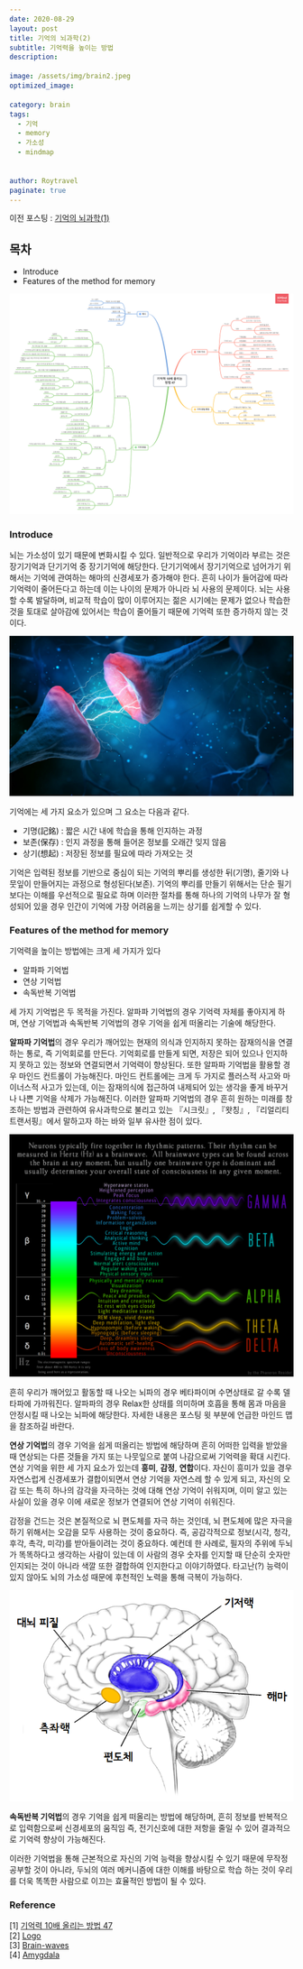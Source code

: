 ```yaml
---
date: 2020-08-29
layout: post
title: 기억의 뇌과학(2)
subtitle: 기억력을 높이는 방법
description:
  
image: /assets/img/brain2.jpeg
optimized_image:
  
category: brain
tags:
  - 기억
  - memory
  - 가소성
  - mindmap
  
  
author: Roytravel
paginate: true
---
```


이전 포스팅 : <a href="https://roytravel.github.io/brain-science-mindmap/">기억의 뇌과학(1)</a>

## 목차
* Introduce
* Features of the method for memory


![alt text](/assets/img/method-for-improving-memory.png)

### Introduce

뇌는 가소성이 있기 때문에 변화시킬 수 있다. 일반적으로 우리가 기억이라 부르는 것은 장기기억과 단기기억 중 장기기억에 해당한다. 단기기억에서 장기기억으로 넘어가기 위해서는 기억에 관여하는 해마의 신경세포가 증가해야 한다.  흔히 나이가 들어감에 따라 기억력이 줄어든다고 하는데 이는 나이의 문제가 아니라 뇌 사용의 문제이다. 뇌는 사용할 수록 발달하며, 비교적 학습이 많이 이루어지는 젊은 시기에는 문제가 없으나 학습한 것을 토대로 살아감에 있어서는 학습이 줄어들기 때문에 기억력 또한 증가하지 않는 것이다. 

![alt text](/assets/img/Synaptic-Plasticity.jpg)

기억에는 세 가지 요소가 있으며 그 요소는 다음과 같다.
* 기명(記銘) : 짧은 시간 내에 학습을 통해 인지하는 과정
* 보존(保存) : 인지 과정을 통해 들어온 정보를 오래간 잊지 않음
* 상기(想起) : 저장된 정보를 필요에 따라 가져오는 것

기억은 입력된 정보를 기반으로 중심이 되는 기억의 뿌리를 생성한 뒤(기명), 줄기와 나뭇잎이 만들어지는 과정으로 형성된다(보존). 기억의 뿌리를 만들기 위해서는 단순 필기보다는 이해를 우선적으로 필요로 하며 이러한 절차를 통해 하나의 기억의 나무가 잘 형성되어 있을 경우 인간이 기억에 가장 어려움을 느끼는 상기를 쉽게할 수 있다.

### Features of the method for memory

기억력을 높이는 방법에는 크게 세 가지가 있다
* 알파파 기억법
* 연상 기억법
* 속독반복 기억법

세 가지 기억법은 두 목적을 가진다. 알파파 기억법의 경우 기억력 자체를 좋아지게 하며, 연상 기억법과 속독반복 기억법의 경우 기억을 쉽게 떠올리는 기술에 해당한다.

**알파파 기억법**의 경우 우리가 깨어있는 현재의 의식과 인지하지 못하는 잠재의식을 연결하는 통로, 즉 기억회로를 만든다. 기억회로를 만들게 되면, 저장은 되어 있으나 인지하지 못하고 있는 정보와 연결되면서 기억력이 향상된다. 또한 알파파 기억법을 활용할 경우 마인드 컨트롤이 가능해진다. 마인드 컨트롤에는 크게 두 가지로 플러스적 사고와 마이너스적 사고가 있는데, 이는 잠재의식에 접근하여 내제되어 있는 생각을 좋게 바꾸거나 나쁜 기억을 삭제가 가능해진다.  이러한 알파파 기억법의 경우 흔히 원하는 미래를 창조하는 방법과 관련하여 유사과학으로 불리고 있는 『시크릿』, 『왓칭』, 『리얼리티 트랜서핑』에서 말하고자 하는 바와 일부 유사한 점이 있다.

![alt text](/assets/img/brainwaves.jpg)

흔히 우리가 깨어있고 활동할 때 나오는 뇌파의 경우 베타파이며 수면상태로 갈 수록 델타파에 가까워진다. 알파파의 경우 Relax한 상태를 의미하며 호흡을 통해 몸과 마음을 안정시킬 때 나오는 뇌파에 해당한다. 자세한 내용은 포스팅 윗 부분에 언급한 마인드 맵을 참조하길 바란다.

**연상 기억법**의 경우 기억을 쉽게 떠올리는 방법에 해당하며 흔히 어떠한 입력을 받았을 때 연상되는 다른 것들을 가지 또는 나뭇잎으로 붙여 나감으로써 기억력을 확대 시킨다. 연상 기억을 위한 세 가지 요소가 있는데 <strong>흥미</strong>, <strong>감정</strong>, <strong>연합</strong>이다. 자신이 흥미가 있을 경우 자연스럽게 신경세포가 결합이되면서 연상 기억을 자연스레 할 수 있게 되고, 자신의 오감 또는 특히 하나의 감각을 자극하는 것에 대해 연상 기억이 쉬워지며, 이미 알고 있는 사실이 있을 경우 이에 새로운 정보가 연결되어 연상 기억이 쉬워진다.

감정을 건드는 것은 본질적으로 뇌 편도체를 자극 하는 것인데, 뇌 편도체에 많은 자극을 하기 위해서는 오감을 모두 사용하는 것이 중요하다. 즉, 공감각적으로 정보(시각, 청각, 후각, 촉각, 미각)를 받아들이려는 것이 중요하다. 예컨데 한 사례로, 필자의 주위에 두뇌가 똑똑하다고 생각하는 사람이 있는데 이 사람의 경우 숫자를 인지할 때 단순히 숫자만 인지되는 것이 아니라 색깔 또한 결합하여 인지한다고 이야기하였다. 타고난(?) 능력이 있지 않아도 뇌의 가소성 때문에 후천적인 노력을 통해 극복이 가능하다.

![alt text](/assets/img/amygdala.png)

**속독반복 기억법**의 경우 기억을 쉽게 떠올리는 방법에 해당하며, 흔히 정보를 반복적으로 입력함으로써 신경세포의 움직임 즉, 전기신호에 대한 저항을 줄일 수 있어 결과적으로 기억력 향상이 가능해진다.

이러한 기억법을 통해 근본적으로 자신의 기억 능력을 향상시킬 수 있기 때문에 무작정 공부할 것이 아니라, 두뇌의 여러 메커니즘에 대한 이해를 바탕으로 학습 하는 것이 우리를 더욱 똑똑한 사람으로 이끄는 효율적인 방법이 될 수 있다.

### Reference
[1] <a href="http://www.yes24.com/Product/Goods/1448452?OzSrank=1">기억력 10배 올리는 방법 47</a><br>
[2] <a href="https://www.regionalneurological.com/reasons-to-see-a-neurologist/">Logo</a><br>
[3] <a href="https://phaneronresider.wordpress.com/2017/12/13/brainwaves/">Brain-waves</a><br>
[4] <a href="https://lovelygirl27.tistory.com/51">Amygdala</a>